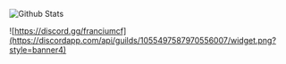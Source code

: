 ![Github Stats](https://github-readme-stats.vercel.app/api?username=AquaNot&count_private=true&show_icons=true&include_all_commits=true)

![https://discord.gg/franciumcf](https://discordapp.com/api/guilds/1055497587970556007/widget.png?style=banner4)

